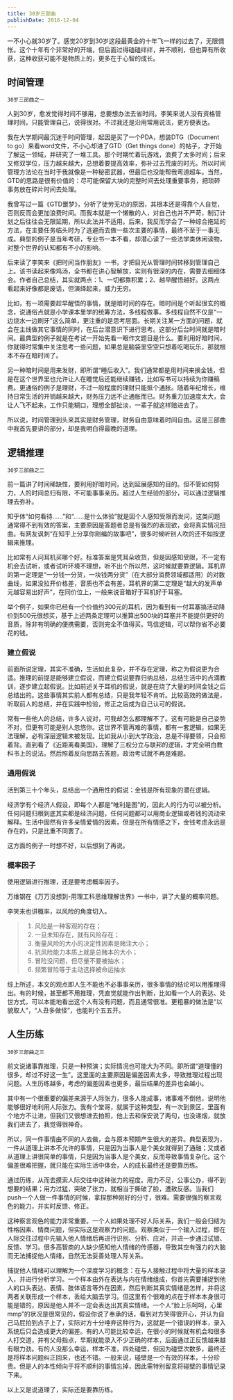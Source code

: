 ```yaml
---
title: 30岁三部曲
publishDate: 2016-12-04
---
```


一不小心就30岁了。感觉20岁到30岁这段最黄金的十年飞一样的过去了，无限惆怅。这个十年有个非常好的开端，但后面过得磕磕绊绊，并不顺利，但也算有所收获，这种收获可能不是物质上的，更多在于心智的成长。

## 时间管理

```
30岁三部曲之一
```

人到30岁，愈发觉得时间不够用，总要想办法去省时间。李笑来说人没有资格管理时间，只能管理自己，说得很对。不过我还是沿用常用说法，更方便表达。

我在大学期间最沉迷于时间管理，起因是买了一个PDA，想装DTG（Document to go）来看word文件，不小心却进了GTD（Get things done）的帖子，才开始了解这一领域，并研究了一堆工具。那个时期忙着玩游戏，浪费了太多时间；后来又修双学位，压力越来越大，总想着要提高效率，弥补过去荒废的时光。所以时间管理方法论在当时于我就像是一种秘密武器，但最后也没能帮我弯道超车。当然，GTD的思路是很有价值的：尽可能保留大块的完整时间去处理重要事务，把琐碎事务放在碎片时间去处理。

我曾写过一篇《GTD噩梦》，分析了徒劳无功的原因，其根本还是得靠个人自觉，否则反而会更加浪费时间。而我本就是一个懒散的人，对自己也并不严苛，制订计划之后往往会无限延期，所以此法并不适用。后来，我反而学会了一种综合拖延的方法，在主要任务临头时为了逃避而去做一些次主要的事情，最终不至于一事无成。典型的例子是当年考研，专业书一本不看，却潜心读了一些法学类休闲读物，对整个世界的认知都有不小的影响。

后来读了李笑来《把时间当作朋友》一书，才把目光从管理时间转移到管理自己上。该书读起来像鸡汤，全书都在讲心智解放，实则有很深的内在，需要去细细体会。作者自己总结，其实就两点：1、一切都靠积累；2、越早醒悟越好。这两点看起来好像都是废话，但演绎起来，威力无穷。

比如，有一项需要趁早醒悟的事情，就是暗时间的存在。暗时间是个听起很玄的概念，说通俗点就是小学课本里学的统筹方法，多线程做事。多线程自然不仅是“一边烧水一边刷牙”这么简单，更注重的是思考层面。长期关注某一方面的问题，就会在主线做其它事情的同时，在后台潜意识下进行思考。这部分后台时间就是暗时间。最典型的例子就是在考试一开始先看一眼作文题目是什么。要利用好暗时间，你就得时常集中关注思考一些问题，如果总是脑袋里空空只想着吃喝玩乐，那就根本不存在暗时间了。

另一种暗时间是用来发财，即所谓“睡后收入”。我们通常都是用时间来换金钱，但是在这个世界里也允许让人在睡觉后还能继续赚钱，比如写书可以持续为你赚稿费。更通俗的例子是理财，不过一般程度的理财只能抵个通胀。随着年纪增长，维持日常生活的开销越来越大，财务压力远不止通胀而已。财务重力加速度太大，会让人飞不起来，工作只能糊口，理想全部扯淡，一辈子就这样赔进去了。

所以说，时间管理到头来其实是财务管理，财务自由意味着时间自由。这是三部曲中我首先要讲的部分，却是我明白得最晚的道理。

## 逻辑推理

```
30岁三部曲之二
```

前一篇讲了时间稀缺性，要利用好暗时间，达到延展感知的目的。但不管如何努力，人的时间总归有限，不可能事事亲历。超过人生经验的部分，可以通过逻辑推理去弥补。

知乎体“如何看待……”和“……是什么体验”就是因个人感知受限而发问，这类问题通常得不到有效的答案，主要原因是答题者总是有强烈的表现欲，会将真实情况扭曲。有网友讽刺“在知乎上分享你刚编的故事吧”，很多时候听别人吹的还不如按逻辑来推理。

比如常有人问耳机买哪个好。标准答案是凭耳朵收货，但是因感知受限，不一定有机会去试听，或者试听环境不理想，听不出个所以然，这时候就要靠逻辑。耳机界的第一定理是“一分钱一分货，一块钱两分货”（在大部分消费领域都适用）的对数曲线，如果没拉开价格差，音质也不会有差。耳机界的第二定理是“越大的发声单元越容易出好声”，在同价位上，一般来说音箱好于耳机好于耳塞。

举个例子，如果你已经有一个价值约300元的耳机，因为看到有一付耳塞搞活动降价到500元很想买，基于上述两条定理可以推算出500块的耳塞并不能提供更好的音质，除非有明确的便携需要，否则完全不值得买。笃信逻辑，可以帮你省不必要花的钱。

### 建立假说

前面所说定理，其实不准确，生活如此复杂，并不存在定理，称之为假说更为合适。推理的前提是能够建立假说，而建立假说要靠归纳总结，总结生活中的点滴教训，逐步建立起假说。比如前述关于耳机的假说，就是在烧了大量的时间金钱之后总结出的。这些事情其实前人都有总结，只是我年轻不肯听。比较高效的做法是，听取前人的总结，并在实践中检验，修正之后成为自己认可的假说。

常有一些他人的总结，许多人说对，可我却怎么都理解不了。这有可能是自己姿势不对，但更有可能是别人忽悠你。这世界不管再难的事情，都有一套逻辑，如果无法理解，必有深层逻辑未被发现。比如我从小到大学政治，总是不得要领，只会照着背。直到看了《近距离看美国》，理解了三权分立与联邦的逻辑，才完全明白教科书上的说法。然后照着反向思路去答题，政治考试就不再是难题。

### 通用假说

活到第三十个年头，总结出一个通用性的假说：金钱是所有现象的潜在逻辑。

经济学有个经济人假设，即每个人都是“唯利是图”的，因此人的行为可以被分析。任何问题归根到底其实都是经济问题，任何问题都可以用商业逻辑或者钱的流动来解释。生活中固然有许多亲情爱情的因素，但是在所有情感之下，金钱考虑永远是存在的，只是比重不同罢了。

这方面的例子一时想不好，以后想到了再说。

### 概率因子

使用逻辑进行推理，还是要考虑概率因子。

万维钢在《万万没想到-用理工科思维理解世界》一书中，讲了大量的概率问题。

李笑来也讲概率，以风险的角度切入。

> 1. 风险是一种客观的存在；
> 2. 一旦未知存在，就有风险存在；
> 3. 衡量风险的大小的决定性因素是赌注大小；
> 4. 抗风险能力本质上就是总赌本的大小；
> 5. 冒险没问题，但尽量不要被抽水；
> 6. 频繁冒险等于主动选择被命运抽水

综上所述，本文的观点即人生不能也不必事事亲历，很多事情的结论可以用推理得出。有的时候，甚至都不用推理，凭直觉就能作出判断，比如看一个人的表达、处世方式，可以本能地看出这个人有没有问题，而且通常很准。更粗暴的做法是“以貌取人”，“人丑多做怪”，也能判个五五开。

## 人生历练

```
30岁三部曲之三
```

前文说诸事靠推理，只是一种预演；实际情况也可能大为不同。即所谓“道理懂的很多，却过不好这一生”。这里面的主要原因是偏差因素太多，导致推理过程出现问题。人生历练越多，考虑的偏差因素也更多，最后结果的差异也会越小。

其中有一个很重要的偏差来源于人际张力，很多人能成事，诸事难不倒他，说明他能够很好地利用人际张力。我有个堂哥，就属于这种类型，有一次到景区，里面有个地方不让进，但我们又很想进去拍照，他上去和保安说了两句，也没递烟，就放我们进去了，我觉得很神奇。

所以，同一件事情由不同的人去做，会与原本预期产生很大的差异。典型表现为，一件从道理上讲本不允许的事情，只是因为当事人是个美女就得到了通融；又或者从道理上讲很简单的事情，只是因为当事人是个美女，反而导致事情复杂化。这个偏差很难把握，就只能在实际生活中体会，人的成长最终还是要靠历练。

通过历练，从而去摸索人际交往中这种张力的程度。用力不足，公事公办，得不到想要的结果；用力过猛，突破了张力，就相当于撕破了脸，遭致反感。当我们push一个人做一件事情的时候，拿捏那种刚好的分寸，很难。需要很强的察言观色的能力，并实时反馈、修正。

这种察言观色的能力非常重要。一个人如果处理不好人际关系，我们一般会归结为性格因素、情商问题，但实际这是观察力的问题。观察类似于一个输入过程，即在人际交往过程中先输入他人情绪后再进行识别、分析、应对，并进一步通过试错、反馈、学习。很多高智商的人缺少感知他人情绪的传感器，导致其空有强力的大脑而无法捕捉他人情绪，自然无法妥善处理人际关系。

捕捉他人情绪可以理解为一个深度学习的概念：在与人接触过程中将大量的样本录入，并进行分析学习。一个样本由外在表达与内在情绪组成，你首先需要捕捉到他人的口头表达、表情、肢体语言等外在因素，然后判断其真实情绪是怎样，并将这两者关联形成一个样本，丢给大脑去学习。但这里有个很难的点在于样本本身很可能是错的，原因是他人并不一定会表达出其真实情绪。一个人“脸上乐呵呵，心里mmp”的状况是很常见的，假设你说了奉承的话，看到对方笑得很开心，并认为自己马屁拍到点子上了，实际对方十分唾弃这种行为，这就是一个错误的样本，录入系统后只会造成更大的偏差。有的人可能比较幸运，在很小的时候就有机会和很多人打交道，并有父母指点，早期就能录入不少正确的样本，后面通过正反馈越来越有眼力劲。有的人没那么幸运，样本不准，四处碰壁，但因为碰壁次数多，最终还是将样本问题纠正回来，也还不错。一般来说，碰壁是一个有效的样本，十分珍贵。但是人的本性倾向于将不顺利的事情忘掉，因此需特别留意将碰壁的事情记录下来。

以上又是说道理了，实际还是要靠历练。
